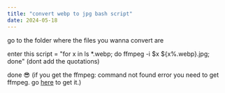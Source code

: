 ```yaml
---
title: "convert webp to jpg bash script"
date: 2024-05-18
---
```


go to the folder where the files you wanna convert are

enter this script = "for x in ls *.webp; do ffmpeg -i $x ${x%.webp}.jpg; done" (dont add the quotations)

done :sunglasses: (if you get the ffmpeg: command not found error you need to get ffmpeg. go [here](https://ffmpeg.org/download.html) to get it.)